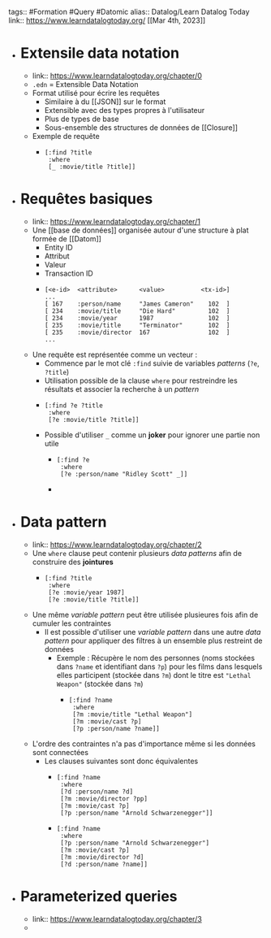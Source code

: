 tags:: #Formation #Query #Datomic 
alias:: Datalog/Learn Datalog Today 
link:: https://www.learndatalogtoday.org/
[[Mar 4th, 2023]]

- # Extensile data notation
	- link:: https://www.learndatalogtoday.org/chapter/0
	- `.edn` = Extensible Data Notation
	- Format utilisé pour écrire les requêtes
		- Similaire à du [[JSON]] sur le format
		- Extensible avec des types propres à l'utilisateur
		- Plus de types de base
		- Sous-ensemble des structures de données de [[Closure]]
	- Exemple de requête
		- ``` edn
		  [:find ?title
		   :where 
		   [_ :movie/title ?title]]
		  ```
- # Requêtes basiques
	- link:: https://www.learndatalogtoday.org/chapter/1
	- Une [[base de données]] organisée autour d'une structure à plat formée de [[Datom]]
		- Entity ID
		- Attribut
		- Valeur
		- Transaction ID
		- ```
		  [<e-id>  <attribute>      <value>          <tx-id>]
		  ...
		  [ 167    :person/name     "James Cameron"    102  ]
		  [ 234    :movie/title     "Die Hard"         102  ]
		  [ 234    :movie/year      1987               102  ]
		  [ 235    :movie/title     "Terminator"       102  ]
		  [ 235    :movie/director  167                102  ]
		  ...
		  ```
	- Une requête est représentée comme un vecteur :
		- Commence par le mot clé `:find` suivie de variables *patterns* (`?e`, `?title`)
		- Utilisation possible de la clause `where` pour restreindre les résultats et associer la recherche à un *pattern*
		- ```edn
		  [:find ?e ?title
		   :where
		   [?e :movie/title ?title]]
		  ```
		- Possible d'utiliser `_` comme un **joker** pour ignorer une partie non utile
			- ```edn
			  [:find ?e
			   :where
			   [?e :person/name "Ridley Scott" _]]
			  ```
			-
- # Data pattern
	- link:: https://www.learndatalogtoday.org/chapter/2
	- Une `where` clause peut contenir plusieurs *data patterns* afin de construire des **jointures**
		- ```edn
		  [:find ?title
		   :where
		   [?e :movie/year 1987]
		   [?e :movie/title ?title]]
		  ```
	- Une même *variable pattern* peut être utilisée plusieures fois afin de cumuler les contraintes
		- Il est possible d'utiliser une *variable pattern* dans une autre *data pattern* pour appliquer des filtres à un ensemble plus restreint de données
			- Exemple : Récupère le nom des personnes (noms stockées dans `?name` et identifiant dans `?p`) pour les films dans lesquels elles participent (stockée dans `?m`) dont le titre est `"Lethal Weapon"` (stockée dans `?m`)
				- ```edn
				  [:find ?name
				   :where
				   [?m :movie/title "Lethal Weapon"]
				   [?m :movie/cast ?p]
				   [?p :person/name ?name]]
				  ```
	- L'ordre des contraintes n'a pas d'importance même si les données sont connectées
		- Les clauses suivantes sont donc équivalentes
			- ```edn
			  [:find ?name
			   :where
			   [?d :person/name ?d]
			   [?m :movie/director ?pp]
			   [?m :movie/cast ?p]
			   [?p :person/name "Arnold Schwarzenegger"]]
			  ```
			- ```edn
			  [:find ?name
			   :where
			   [?p :person/name "Arnold Schwarzenegger"]
			   [?m :movie/cast ?p]
			   [?m :movie/director ?d]
			   [?d :person/name ?name]]
			  ```
- # Parameterized queries
	- link:: https://www.learndatalogtoday.org/chapter/3
	-